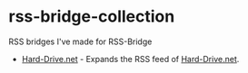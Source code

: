 # rss-bridge-collection
RSS bridges I've made for RSS-Bridge
- [Hard-Drive.net](https://github.com/Deanosim/rss-bridge-collection/blob/main/bridges/HardDriveBridge.php) - Expands the RSS feed of [Hard-Drive.net](https://hard-drive.net).
